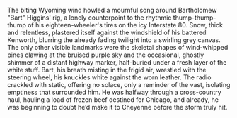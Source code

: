The biting Wyoming wind howled a mournful song around Bartholomew "Bart" Higgins' rig, a lonely counterpoint to the rhythmic thump-thump-thump of his eighteen-wheeler's tires on the icy Interstate 80.  Snow, thick and relentless, plastered itself against the windshield of his battered Kenworth, blurring the already fading twilight into a swirling grey canvas.  The only other visible landmarks were the skeletal shapes of wind-whipped pines clawing at the bruised purple sky and the occasional, ghostly shimmer of a distant highway marker, half-buried under a fresh layer of the white stuff. Bart, his breath misting in the frigid air, wrestled with the steering wheel, his knuckles white against the worn leather.  The radio crackled with static, offering no solace, only a reminder of the vast, isolating emptiness that surrounded him.  He was halfway through a cross-country haul, hauling a load of frozen beef destined for Chicago, and already, he was beginning to doubt he’d make it to Cheyenne before the storm truly hit.
